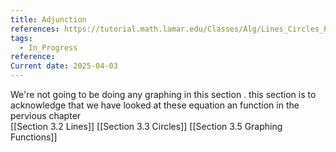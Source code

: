 ```yaml
---
title: Adjunction
references: https://tutorial.math.lamar.edu/Classes/Alg/Lines_Circles_PWF.aspx
tags:
  - In_Progress
reference: 
Current date: 2025-04-03
---
```



We're not going to be doing any graphing in this section . this section is to acknowledge that we have looked at these equation an function in the pervious chapter   
[[Section 3.2  Lines]]
[[Section 3.3  Circles]]
[[Section 3.5  Graphing Functions]] 